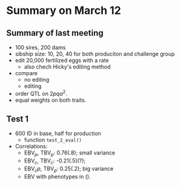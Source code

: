 # Summary on March 12
## Summary of last meeting
- 100 sires, 200 dams
- sibship size: 10, 20, 40 for both produciton and challenge group
- edit 20,000 fertilized eggs with a rate
  * also chech Hicky's editing method
- compare
  * no editing
  * editing
- order QTL on $2pqa^2$.
- equal weights on both traits.

## Test 1
- 600 ID in base, half for production
  - function `test_2_eval()`
- Correlations:
  - EBV$_p$, TBV$_p$: 0.76(.8); small variance
  - EBV$_c$, TBV$_c$: -0.21(.5)(?);
  - EBV$_cp$, TBV$_p$: 0.25(.2); big variance
  - EBV with phenotypes in ().

